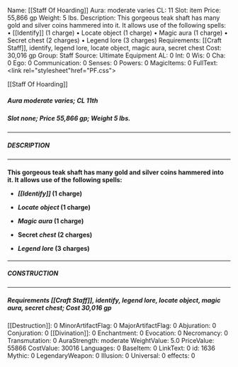 Name: [[Staff Of Hoarding]]
Aura: moderate varies
CL: 11
Slot: item
Price: 55,866 gp
Weight: 5 lbs.
Description: This gorgeous teak shaft has many gold and silver coins hammered into it. It allows use of the following spells: • [[Identify]] (1 charge) • Locate object (1 charge) • Magic aura (1 charge) • Secret chest (2 charges) • Legend lore (3 charges)
Requirements: [[Craft Staff]], identify, legend lore, locate object, magic aura, secret chest
Cost: 30,016 gp
Group: Staff
Source: Ultimate Equipment
AL: 0
Int: 0
Wis: 0
Cha: 0
Ego: 0
Communication: 0
Senses: 0
Powers: 0
MagicItems: 0
FullText: <link rel="stylesheet"href="PF.css"><div class="heading"><p class="alignleft">[[Staff Of Hoarding]]</p><div style="clear: both;"></div></div><div><h5><b>Aura </b>moderate varies; <b>CL </b>11th</h5><h5><b>Slot </b>none; <b>Price </b>55,866 gp; <b>Weight </b>5 lbs.</h5></div><hr/><div><h5><b>DESCRIPTION</b></h5></div><hr/><div><h4><p>This gorgeous teak shaft has many gold and silver coins hammered into it. It allows use of the following spells: </p><p><ul><li> <i>[[Identify]]</i> (1 charge) </p><p><li> <i>Locate object</i> (1 charge) </p><p><li> <i>Magic aura</i> (1 charge) </p><p><li> Secret <i>chest</i> (2 charges) </p><p><li> <i>Legend lore</i> (3 charges)</ul></p></h4></div><hr/><div><h5><b>CONSTRUCTION</b></h5></div><hr/><div><h5><b>Requirements </b>[[Craft Staff]], <i>identify</i>, <i>legend lore</i>, <i>locate object</i>, <i>magic aura</i>, <i>secret chest</i>; <b>Cost </b>30,016 gp</h5></div>
[[Destruction]]: 0
MinorArtifactFlag: 0
MajorArtifactFlag: 0
Abjuration: 0
Conjuration: 0
[[Divination]]: 0
Enchantment: 0
Evocation: 0
Necromancy: 0
Transmutation: 0
AuraStrength: moderate
WeightValue: 5.0
PriceValue: 55866
CostValue: 30016
Languages: 0
BaseItem: 0
LinkText: 0
id: 1636
Mythic: 0
LegendaryWeapon: 0
Illusion: 0
Universal: 0
effects: 0
